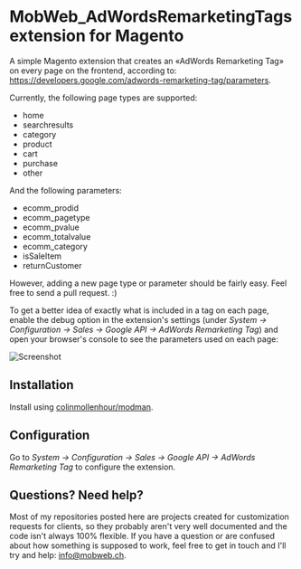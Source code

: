 # MobWeb_AdWordsRemarketingTags extension for Magento

A simple Magento extension that creates an «AdWords Remarketing Tag» on every page on the frontend, according to: https://developers.google.com/adwords-remarketing-tag/parameters.

Currently, the following page types are supported:

- home
- searchresults
- category
- product
- cart
- purchase
- other

And the following parameters:

- ecomm_prodid
- ecomm_pagetype
- ecomm_pvalue
- ecomm_totalvalue
- ecomm_category
- isSaleItem
- returnCustomer

However, adding a new page type or parameter should be fairly easy. Feel free to send a pull request. :)

To get a better idea of exactly what is included in a tag on each page, enable the debug option in the extension's settings (under *System -> Configuration -> Sales -> Google API -> AdWords Remarketing Tag*) and open your browser's console to see the parameters used on each page:

![Screenshot](http://mbwb.info/adwords-remarketing-tag-github/screenshot.png)

## Installation

Install using [colinmollenhour/modman](https://github.com/colinmollenhour/modman/).

## Configuration

Go to *System -> Configuration -> Sales -> Google API -> AdWords Remarketing Tag* to configure the extension.

## Questions? Need help?

Most of my repositories posted here are projects created for customization requests for clients, so they probably aren't very well documented and the code isn't always 100% flexible. If you have a question or are confused about how something is supposed to work, feel free to get in touch and I'll try and help: [info@mobweb.ch](mailto:info@mobweb.ch).
